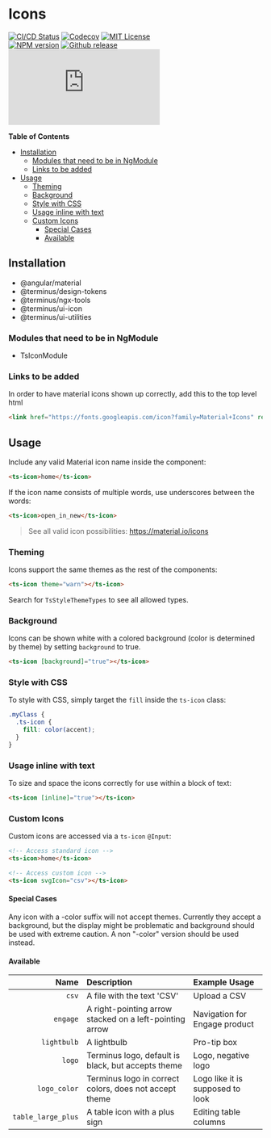 <h1>Icons</h1>

[![CI/CD Status][github-action-badge]][github-action-link] [![Codecov][codecov-badge]][codecov-project] [![MIT License][license-image]][license-url]  
[![NPM version][npm-version-image]][npm-package] [![Github release][gh-release-badge]][gh-releases] [![Library size][file-size-badge]][raw-distribution-js]

<!-- START doctoc generated TOC please keep comment here to allow auto update -->
<!-- DON'T EDIT THIS SECTION, INSTEAD RE-RUN doctoc TO UPDATE -->
**Table of Contents**

- [Installation](#installation)
  - [Modules that need to be in NgModule](#modules-that-need-to-be-in-ngmodule)
  - [Links to be added](#links-to-be-added)
- [Usage](#usage)
  - [Theming](#theming)
  - [Background](#background)
  - [Style with CSS](#style-with-css)
  - [Usage inline with text](#usage-inline-with-text)
  - [Custom Icons](#custom-icons)
    - [Special Cases](#special-cases)
    - [Available](#available)

<!-- END doctoc generated TOC please keep comment here to allow auto update -->

## Installation

  * @angular/material
  * @terminus/design-tokens
  * @terminus/ngx-tools
  * @terminus/ui-icon
  * @terminus/ui-utilities

### Modules that need to be in NgModule

  * TsIconModule

### Links to be added

In order to have material icons shown up correctly, add this to the top level html

```html
<link href="https://fonts.googleapis.com/icon?family=Material+Icons" rel="stylesheet">
```

## Usage

Include any valid Material icon name inside the component:

```html
<ts-icon>home</ts-icon>
```

If the icon name consists of multiple words, use underscores between the words:

```html
<ts-icon>open_in_new</ts-icon>
```

> See all valid icon possibilities: https://material.io/icons


### Theming

Icons support the same themes as the rest of the components:

```html
<ts-icon theme="warn"></ts-icon>
```

Search for `TsStyleThemeTypes` to see all allowed types.


### Background

Icons can be shown white with a colored background (color is determined by theme) by setting `background` to true.

```html
<ts-icon [background]="true"></ts-icon>
```


### Style with CSS

To style with CSS, simply target the `fill` inside the `ts-icon` class:

```scss
.myClass {
  .ts-icon {
    fill: color(accent);
  }
}
```


### Usage inline with text

To size and space the icons correctly for use within a block of text:

```html
<ts-icon [inline]="true"></ts-icon>
```

### Custom Icons

Custom icons are accessed via a `ts-icon` `@Input`:


```html
<!-- Access standard icon -->
<ts-icon>home</ts-icon>

<!-- Access custom icon -->
<ts-icon svgIcon="csv"></ts-icon>
```

#### Special Cases

Any icon with a -color suffix will not accept themes. Currently they accept a background, but the display might be
problematic and background should be used with extreme caution. A non "-color" version should be used instead.


#### Available

|               Name | Description                                             | Example Usage                    |
|-------------------:|:--------------------------------------------------------|:---------------------------------|
|              `csv` | A file with the text 'CSV'                              | Upload a CSV                     |
|           `engage` | A right-pointing arrow stacked on a left-pointing arrow | Navigation for Engage product    |
|        `lightbulb` | A lightbulb                                             | Pro-tip box                      |
|             `logo` | Terminus logo, default is black, but accepts theme      | Logo, negative logo              |
|       `logo_color` | Terminus logo in correct colors, does not accept theme  | Logo like it is supposed to look |
| `table_large_plus` | A table icon with a plus sign                           | Editing table columns            |


<!-- Links -->
[license-url]:         https://github.com/GetTerminus/terminus-oss/blob/master/LICENSE
[license-image]:       http://img.shields.io/badge/license-MIT-blue.svg
[codecov-project]:     https://codecov.io/gh/GetTerminus/terminus-oss
[codecov-badge]:       https://codecov.io/gh/GetTerminus/terminus-oss/branch/master/graph/badge.svg
[npm-version-image]:   http://img.shields.io/npm/v/@terminus/ui-icon.svg
[npm-package]:         https://www.npmjs.com/package/@terminus/ui-icon
[gh-release-badge]:    https://img.shields.io/github/release/GetTerminus/terminus-oss.svg
[gh-releases]:         https://github.com/GetTerminus/terminus-ui/releases/
[github-action-badge]: https://github.com/GetTerminus/terminus-oss/workflows/Release%20CI/badge.svg
[github-action-link]:  https://github.com/GetTerminus/terminus-oss/actions?query=workflow%3A%22CI+Release%22
[file-size-badge]:     http://img.badgesize.io/https://unpkg.com/@terminus/ui-icon/bundles/terminus-ui-icon.umd.min.js?compression=gzip
[raw-distribution-js]: https://unpkg.com/@terminus/ui-icon/bundles/terminus-ui-icon.umd.js

